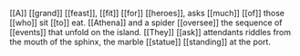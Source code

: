 [[A]] [[grand]] [[feast]], [[fit]] [[for]] [[heroes]], asks [[much]] [[of]] those [[who]] sit [[to]] eat. [[Athena]] and a spider [[oversee]] the sequence of [[events]] that unfold on the island. [[They]] [[ask]] attendants riddles from the mouth of the sphinx, the marble [[statue]] [[standing]] at the port.